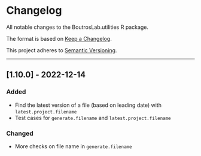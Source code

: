 # Changelog
All notable changes to the BoutrosLab.utilities R package.

The format is based on [Keep a Changelog](https://keepachangelog.com/en/1.0.0/).

This project adheres to [Semantic Versioning](https://semver.org/spec/v2.0.0.html).

---

## [1.10.0] - 2022-12-14
### Added
- Find the latest version of a file (based on leading date) with `latest.project.filename`
- Test cases for `generate.filename` and `latest.project.filename`

### Changed
- More checks on file name in `generate.filename`

